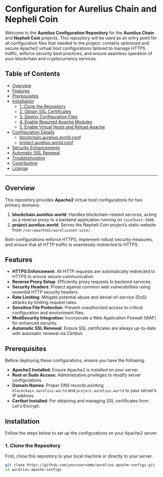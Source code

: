# Configuration for Aurelius Chain and Nepheli Coin

Welcome to the **Aurelius Configuration Repository** for the **Aurelius Chain** and **Nepheli Coin** projects. This repository will be used as an entry point for all configuration files that needed to the project. contains optimized and secure Apache2 virtual host configurations tailored to manage HTTPS traffic, enforce security best practices, and ensure seamless operation of your blockchain and cryptocurrency services.

## Table of Contents

- [Overview](#overview)
- [Features](#features)
- [Prerequisites](#prerequisites)
- [Installation](#installation)
  - [1. Clone the Repository](#1-clone-the-repository)
  - [2. Obtain SSL Certificates](#2-obtain-ssl-certificates)
  - [3. Deploy Configuration Files](#3-deploy-configuration-files)
  - [4. Enable Required Apache Modules](#4-enable-required-apache-modules)
  - [5. Enable Virtual Hosts and Reload Apache](#5-enable-virtual-hosts-and-reload-apache)
- [Configuration Details](#configuration-details)
  - [blockchain.aurelius.world.conf](#blockchainaureliusworldconf)
  - [project.aurelius.world.conf](#projectaureliusworldconf)
- [Security Enhancements](#security-enhancements)
- [Automatic SSL Renewal](#automatic-ssl-renewal)
- [Troubleshooting](#troubleshooting)
- [Contributing](#contributing)
- [License](#license)

---

## Overview

This repository provides **Apache2** virtual host configurations for two primary domains:

1. **blockchain.aurelius.world**: Handles blockchain-related services, acting as a reverse proxy to a backend application running on `localhost:3000`.
2. **project.aurelius.world**: Serves the Nepheli Coin project’s static website from `/var/www/html/aureliusnet-site/`.

Both configurations enforce HTTPS, implement robust security measures, and ensure that all HTTP traffic is seamlessly redirected to HTTPS.

## Features

- **HTTPS Enforcement**: All HTTP requests are automatically redirected to HTTPS to ensure secure communication.
- **Reverse Proxy Setup**: Efficiently proxy requests to backend services.
- **Security Headers**: Protect against common web vulnerabilities using essential HTTP security headers.
- **Rate Limiting**: Mitigate potential abuse and denial-of-service (DoS) attacks by limiting request rates.
- **Sensitive File Protection**: Prevent unauthorized access to critical configuration and environment files.
- **ModSecurity Integration**: Incorporate a Web Application Firewall (WAF) for enhanced security.
- **Automatic SSL Renewal**: Ensure SSL certificates are always up-to-date with automatic renewal via Certbot.

## Prerequisites

Before deploying these configurations, ensure you have the following:

- **Apache2 Installed**: Ensure Apache2 is installed on your server.
- **Root or Sudo Access**: Administrative privileges to modify server configurations.
- **Domain Names**: Proper DNS records pointing `blockchain.aurelius.world` and `project.aurelius.world` to your server’s IP address.
- **Certbot Installed**: For obtaining and managing SSL certificates from Let's Encrypt.

## Installation

Follow the steps below to set up the configurations on your Apache2 server.

### 1. Clone the Repository

First, clone this repository to your local machine or directly to your server.

```bash
git clone https://github.com/yourusername/aurelius-apache-configs.git
cd aurelius-apache-configs

